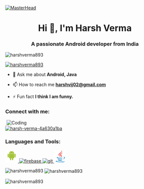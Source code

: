[![MasterHead](https://1.bp.blogspot.com/-7A4WynwLsMw/XbBpCXG8fHI/AAAAAAAAMt4/uOa1bpLskYgrwGbllhSu2SDj_Mig8SXJQCLcBGAsYHQ/s1600/2000_600px.gif)](https://rishavchanda.io)

<h1 align="center">Hi 👋, I'm Harsh Verma</h1>
<h3 align="center">A passionate Android developer from India</h3>

<p align="left"> <img src="https://komarev.com/ghpvc/?username=harshverma893&label=Profile%20views&color=0e75b6&style=flat" alt="harshverma893" /> </p>

<p align="left"> <a href="https://github.com/ryo-ma/github-profile-trophy"><img src="https://github-profile-trophy.vercel.app/?username=harshverma893" alt="harshverma893" /></a> </p>

- 💬 Ask me about **Android, Java**

- 📫 How to reach me **harshvij02@gmail.com**

- ⚡ Fun fact **I think I am funny.**

<h3 align="left">Connect with me:</h3>

<img align="right" alt="Coding" width="500" src="https://cdn.dribbble.com/users/1162077/screenshots/3848914/programmer.gif">


<p align="left">
<a href="https://linkedin.com/in/harsh-verma-4a630a1ba" target="blank"><img align="center" src="https://raw.githubusercontent.com/rahuldkjain/github-profile-readme-generator/master/src/images/icons/Social/linked-in-alt.svg" alt="harsh-verma-4a630a1ba" height="30" width="40" /></a>
</p>

<h3 align="left">Languages and Tools:</h3>
<p align="left"> <a href="https://developer.android.com" target="_blank" rel="noreferrer"> <img src="https://raw.githubusercontent.com/devicons/devicon/master/icons/android/android-original-wordmark.svg" alt="android" width="40" height="40"/> </a> <a href="https://firebase.google.com/" target="_blank" rel="noreferrer"> <img src="https://www.vectorlogo.zone/logos/firebase/firebase-icon.svg" alt="firebase" width="40" height="40"/> </a> <a href="https://git-scm.com/" target="_blank" rel="noreferrer"> <img src="https://www.vectorlogo.zone/logos/git-scm/git-scm-icon.svg" alt="git" width="40" height="40"/> </a> <a href="https://www.java.com" target="_blank" rel="noreferrer"> <img src="https://raw.githubusercontent.com/devicons/devicon/master/icons/java/java-original.svg" alt="java" width="40" height="40"/> </a> </p>

<p><img align="left" src="https://github-readme-stats.vercel.app/api/top-langs?username=harshverma893&show_icons=true&locale=en&layout=compact" alt="harshverma893" /></p>

<p>&nbsp;<img align="center" src="https://github-readme-stats.vercel.app/api?username=harshverma893&show_icons=true&locale=en" alt="harshverma893" /></p>

<p><img align="center" src="https://github-readme-streak-stats.herokuapp.com/?user=harshverma893&" alt="harshverma893" /></p>
